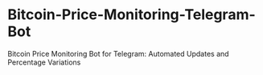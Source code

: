# Bitcoin-Price-Monitoring-Telegram-Bot
Bitcoin Price Monitoring Bot for Telegram: Automated Updates and Percentage Variations
